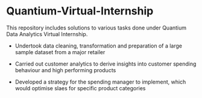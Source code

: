 # Quantium-Virtual-Internship
This repository includes solutions to various tasks done under Quantium Data Analytics Virtual Internship.

* Undertook data cleaning, transformation and preparation of a large sample dataset from a major retailer

* Carried out customer analytics to derive insights into customer spending behaviour and high performing products

* Developed a strategy for the spending manager to implement, which would optimise slaes for specific product categories

